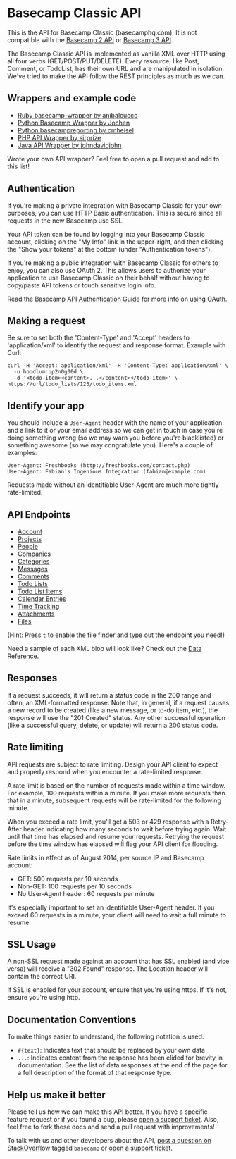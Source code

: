 Basecamp Classic API
====================

This is the API for Basecamp Classic (basecamphq.com). It is not compatible with the [Basecamp 2 API](https://github.com/basecamp/bcx-api) or [Basecamp 3 API](https://github.com/basecamp/bc3-api).

The Basecamp Classic API is implemented as vanilla XML over HTTP using all four verbs (GET/POST/PUT/DELETE). Every resource, like Post, Comment, or TodoList, has their own URL and are manipulated in isolation. We've tried to make the API follow the REST principles as much as we can.


Wrappers and example code
-------------------------

* [Ruby basecamp-wrapper by anibalcucco](https://github.com/anibalcucco/basecamp-wrapper)
* [Python Basecamp Wrapper by Jochen](http://homework.nwsnet.de/products/3cd4_basecamp-wrappera)
* [Python basecampreporting by cmheisel](http://github.com/cmheisel/basecampreporting/)
* [PHP API Wrapper by sirprize](http://github.com/sirprize/basecamp)
* [Java API Wrapper by johndavidjohn](https://github.com/jondavidjohn/java-basecamp-api-wrapper)

Wrote your own API wrapper? Feel free to open a pull request and add to this list!


Authentication
--------------

If you're making a private integration with Basecamp Classic for your own purposes, you can use HTTP Basic authentication. This is secure since all requests in the new Basecamp use SSL.

Your API token can be found by logging into your Basecamp Classic account, clicking on the "My Info" link in the upper-right, and then clicking the "Show your tokens" at the bottom (under "Authentication tokens").

If you're making a public integration with Basecamp Classic for others to enjoy, you can also use OAuth 2. This allows users to authorize your application to use Basecamp Classic on their behalf without having to copy/paste API tokens or touch sensitive login info.

Read the [Basecamp API Authentication Guide](https://github.com/basecamp/api/tree/master/sections/authentication.md) for more info on using OAuth.



Making a request
---------------

Be sure to set both the 'Content-Type' and 'Accept' headers to 'application/xml' to identify the request and response format. Example with Curl:

    curl -H 'Accept: application/xml' -H 'Content-Type: application/xml' \
      -u hoodlum:up2n0g00d \
      -d '<todo-item><content>...</content></todo-item>' \
    https://url/todo_lists/123/todo_items.xml


Identify your app
-----------------

You should include a `User-Agent` header with the name of your application and a link to it or your email address so we can get in touch in case you're doing something wrong (so we may warn you before you're blacklisted) or something awesome (so we may congratulate you). Here's a couple of examples:

    User-Agent: Freshbooks (http://freshbooks.com/contact.php)
    User-Agent: Fabian's Ingenious Integration (fabian@example.com) 

Requests made without an identifiable User-Agent are much more tightly rate-limited.

API Endpoints
-------------

* [Account](https://github.com/basecamp/basecamp-classic-api/blob/master/sections/account.md)
* [Projects](https://github.com/basecamp/basecamp-classic-api/blob/master/sections/projects.md)
* [People](https://github.com/basecamp/basecamp-classic-api/blob/master/sections/people.md)
* [Companies](https://github.com/basecamp/basecamp-classic-api/blob/master/sections/companies.md)
* [Categories](https://github.com/basecamp/basecamp-classic-api/blob/master/sections/categories.md)
* [Messages](https://github.com/basecamp/basecamp-classic-api/blob/master/sections/messages.md)
* [Comments](https://github.com/basecamp/basecamp-classic-api/blob/master/sections/comments.md)
* [Todo Lists](https://github.com/basecamp/basecamp-classic-api/blob/master/sections/todo_lists.md)
* [Todo List Items](https://github.com/basecamp/basecamp-classic-api/blob/master/sections/todo_list_items.md)
* [Calendar Entries](https://github.com/basecamp/basecamp-classic-api/blob/master/sections/calendar_entries.md)
* [Time Tracking](https://github.com/basecamp/basecamp-classic-api/blob/master/sections/time_tracking.md)
* [Attachments](https://github.com/basecamp/basecamp-classic-api/blob/master/sections/attachments.md)
* [Files](https://github.com/basecamp/basecamp-classic-api/blob/master/sections/files.md)

(Hint: Press `t` to enable the file finder and type out the endpoint you need!)

Need a sample of each XML blob will look like? Check out the [Data Reference](https://github.com/basecamp/basecamp-classic-api/blob/master/sections/data_reference.md).


Responses
---------

If a request succeeds, it will return a status code in the 200 range and often, an XML-formatted response. Note that, in general, if a request causes a new record to be created (like a new message, or to-do item, etc.), the response will use the "201 Created" status. Any other successful operation (like a successful query, delete, or update) will return a 200 status code.


Rate limiting
-------------
API requests are subject to rate limiting. Design your API client to expect and properly respond when you encounter a rate-limited response.

A rate limit is based on the number of requests made within a time window. For example, 100 requests within a minute. If you make more requests than that in a minute, subsequent requests will be rate-limited for the following minute.

When you exceed a rate limit, you'll get a 503 or 429 response with a Retry-After header indicating how many seconds to wait before trying again. Wait until that time has elapsed and resume your requests. Retrying the request before the time window has elapsed will flag your API client for flooding.

Rate limits in effect as of August 2014, per source IP and Basecamp account:

* GET: 500 requests per 10 seconds
* Non-GET: 100 requests per 10 seconds
* No User-Agent header: 60 requests per minute

It's especially important to set an identifiable User-Agent header. If you exceed 60 requests in a minute, your client will need to wait a full minute to resume.

SSL Usage
---------

A non-SSL request made against an account that has SSL enabled (and vice versa) will receive a "302 Found" response. The Location header will contain the correct URI.

If SSL is enabled for your account, ensure that you're using https. If it's not, ensure you're using http.


Documentation Conventions
-------------------------

To make things easier to understand, the following notation is used:

* `#{text}`: Indicates text that should be replaced by your own data
* `...`: Indicates content from the response has been elided for brevity in documentation. See the list of data responses at the end of the page for a full description of the format of that response type.


Help us make it better
----------------------

Please tell us how we can make this API better. If you have a specific feature request or if you found a bug, please [open a support ticket](http://help.basecamp.com/tickets/new). Also, feel free to fork these docs and send a pull request with improvements!

To talk with us and other developers about the API, [post a question on StackOverflow](http://stackoverflow.com/questions/ask) tagged `basecamp` or [open a support ticket](http://help.basecamp.com/tickets/new).
